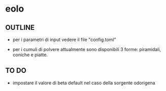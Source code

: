 # eolo

## OUTLINE
- per i parametri di input vedere il file "config.toml"

- per i cumuli di polvere attualmente sono disponibili 
    3 forme: piramidali, coniche e piatte.

## TO DO
- impostare il valore di beta default nel caso della sorgente odorigena
